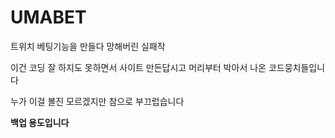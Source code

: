 # UMABET
트위치 베팅기능을 만들다 망해버린 실패작


이건 코딩 잘 하지도 못하면서 사이트 만든답시고
머리부터 박아서 나온 코드뭉치들입니다

누가 이걸 볼진 모르겠지만
참으로 부끄럽습니다

**백업 용도입니다**
